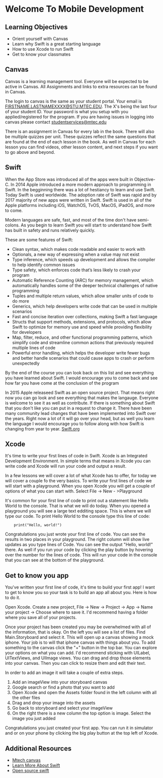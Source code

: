 # Welcome To Mobile Development


## Learning Objectives

- Orient yourself with Canvas
- Learn why Swift is a great starting language
- How to use Xcode to run Swift
- Get to know your classmates


## Canvas

Canvas is a learning management tool. Everyone will be expected to be active in Canvas. All Assignments and links to extra resources can be found in Canvas.

The login to canvas is the same as your student portal. Your email is FIRSTNAME.LASTNAMEXXXX@STU.MTEC.EDU. The X's being the last four of your student ID. Your password is what you setup with you applied/registered for the program. If you are having issues in logging into canvas please contact studentservices@mtec.edu

There is an assignment in Canvas for every lab in the book. There will also be multiple quizzes per unit. These quizzes reflect the same questions that are found at the end of each lesson in the book. As well in Canvas for each lesson you can find videos, other lesson content, and next steps if you want to go above and beyond.

## Swift

When the App Store was introduced all of the apps were built in Objective-C. In 2014 Apple introduced a more modern approach to programming in Swift. In the begginning there was a lot of hestiancy to learn and use Swift. Today Swift is used worldwide. The adoption rate of Swift was rapid and by 2017 majority of new apps were written in Swift. Swift is used in all of the Apple platforms including iOS, WatchOS, TvOS, MacOS, iPadOS, and more to come.

Modern languages are safe, fast, and most of the time don't have semi-colons. As you begin to learn Swift you will start to understand how Swift has built in safety and runs relatively quickly.

These are some features of Swift:
- Clean syntax, which makes code readable and easier to work with
- Optionals, a new way of expressing when a value may not exist
- Type inference, which speeds up development and allows the compiler to help identify common issues
- Type safety, which enforces code that’s less likely to crash your program
- Automatic Reference Counting (ARC) for memory management, which automatically handles some of the deeper technical challenges of native programming
- Tuples and multiple return values, which allow smaller units of code to do more
- Generics, which help developers write code that can be used in multiple scenarios
- Fast and concise iteration over collections, making Swift a fast language
- Structs that support methods, extensions, and protocols, which allow Swift to optimize for memory use and speed while providing flexibility for developers
- Map, filter, reduce, and other functional programming patterns, which simplify code and streamline common actions that previously required multiple lines of code
- Powerful error handling, which helps the developer write fewer bugs and better handle scenarios that could cause apps to crash or perform unexpectedly

By the end of the course you can look back on this list and see everything you have learned about Swift. I would encourage you to come back and see how far you have come at the conclusion of the program

In 2015 Apple releaseed Swift as an open source project. That means right now you can go look and see everything that makes the langauge. Everyone is welcome to see it as well as contribute. If there is something about Swift that you don't like you can put in a request to change it. There have been many community lead changes that have been implemented into Swift over the years. Right now a lot of it will go over your head, but as well you learn the language I would encourage you to follow along with how Swift is changing from year to year. [Swift.org](https://swift.org)

## Xcode

It's time to write your first lines of code in Swift. Xcode is an Integrated Development Environment. In simple terms that means in Xcode you can write code and Xcode will run your code and output a result.

In a few lessons we will cover a lot of what Xcode has to offer, for today we will cover a couple fo the very basics. To write your first lines of code we will start with a playground. When you open Xcode you will get a couple of options of what you can start with. Select File -> New - >Playground

It's common for your first line of code to print out a statement like Hello World to the console. That is what we will do today. When you opened a playground you will see a large text edditing space. This is where we will type our code. To print Hello World to the console type this line of code: 
```
	print("Hello, world!")
```
Congratulations you just wrote your first line of code. You can see the results in two places in your playground. The right column will show live updates as you type lines of Code. You can see the output "Hello, world!" there. As well if you run your code by clicking the play button by hovering over the number for the lines of code. This will run your code in the console that you can see at the bottom of the playground.


## Get to know you app

You've written your first line of code, it's time to build your first app! I want to get to know you so your task is to build an app all about you. Here is how to do it.

Open Xcode. Create a new project, File -> New -> Project -> App -> Name your project -> Choose where to save it. I'd recommend having a folder where you save all of your projects.

Once your project has been created you may be overwhelmed with all of the information, that is okay. On the left you will see a list of files. Find Main.Storyboard and select it. This will open up a canvas showing a mock iphone. Your job is to will that iphone canvas with things about you. To add something to the canvas click the "+" button in the top bar. You can explore your options on what you can add. I'd recommend sticking with UILabel, UITextViews, and UIImage views. You can drag and drop those elements into your canvas. Then you can click to resize them and edit their text.

In order to add an image it will take a couple of extra steps.
1. Add an imageView into your storyboard canvas
2. Google search or find a photo that you want to add
3. Open Xcode and open the Assets folder found in the left column with all the other files
4. Drag and drop your image into the assets
5. Go back to storyboard and select your imageView
6. On the right there is a new column the top option is image. Select the image you just added

Congratulations you just created your first app. You can run it in simulator and or on your phone by clicking the big play button at the top left of Xcode.


## Additional Resources

- [Mtech canvas](https://mtec.instructure.com)
- [Learn More About Swift](https://developer.apple.com/swift/)
- [Open source swift](https://github.com/apple/swift)
